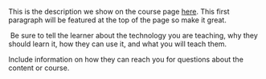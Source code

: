 This is the description we show on the course page [here](https://lab.github.com/lab-sandbox/lessimg-srcx-onerroralert(&#39;xss&#39;)greater). This first paragraph will be featured at the top of the page so make it great.
​

​
Be sure to tell the learner about the technology you are teaching, why they should learn it, how they can use it, and what you will teach them.
​


Include information on how they can reach you for questions about the content or course. 